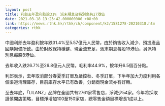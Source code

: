 ```yaml
---
layout: post
title: 利郎去年盈利跌逾31%　派末期息及特別息共27港仙
date: 2021-03-18 13:23:42.000000000 +08:00
link: https://news.rthk.hk/rthk/ch/component/k2/1581278-20210318.htm
categories: rthk
---
```


中國利郎去年盈利按年跌31.4%至5.57億元人民幣，由於銷售收入減少、預提產品回購撥備所致。由於財政保持穩健、現金流充足，派末期息每股19港仙，另派特別息每股8港仙。

去年收入跌26.7%至26.8億元人民幣。毛利率44.9%，按年升6.5個百分點。

利郎表示，去年取消部分春夏季訂單及嚴控秋、冬季訂單，下半年加大力度利用各個渠道清理庫存，目前庫存水平已有改善，分銷商現金流亦有好轉。

至去年底，「LILANZ」品牌在全國共有2761家零售店，淨減少54家。今年將採取謹慎開店策略，目標淨增加100至150家店，總零售金額目標增長1成以上。
